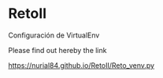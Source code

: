 # RetoII
Configuración de VirtualEnv

Please find out hereby the link

https://nurial84.github.io/RetoII/Reto_venv.py
